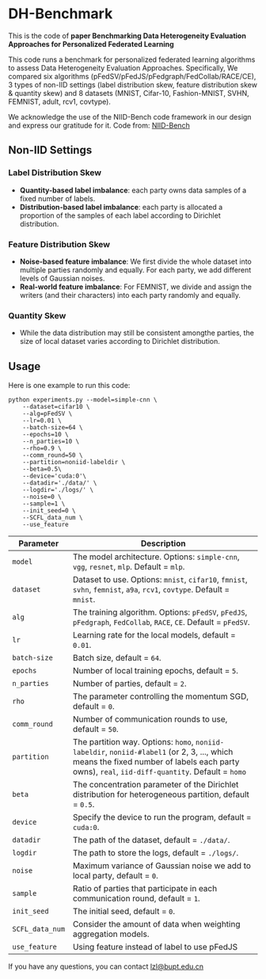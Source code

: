 # DH-Benchmark



This is the code of **paper Benchmarking Data Heterogeneity Evaluation Approaches for Personalized Federated Learning**

This code runs a benchmark for personalized federated learning algorithms to assess Data Heterogeneity Evaluation
Approaches. Specifically, We compared six algorithms (pFedSV/pFedJS/pFedgraph/FedCollab/RACE/CE), 3 types of non-IID settings (label
distribution skew, feature distribution skew & quantity skew) and 8 datasets (MNIST, Cifar-10, Fashion-MNIST, SVHN,
 FEMNIST, adult, rcv1, covtype).

We acknowledge the use of the NIID-Bench code framework in our design and express our gratitude for it. Code from: [NIID-Bench](https://github.com/Xtra-Computing/NIID-Bench)

## Non-IID Settings

### Label Distribution Skew

* **Quantity-based label imbalance**: each party owns data samples of a fixed number of labels.
* **Distribution-based label imbalance**: each party is allocated a proportion of the samples of each label according to
  Dirichlet distribution.

### Feature Distribution Skew

* **Noise-based feature imbalance**: We first divide the whole dataset into multiple parties randomly and equally. For
  each party, we add different levels of Gaussian noises.
* **Real-world feature imbalance**: For FEMNIST, we divide and assign the writers (and their characters) into each party
  randomly and equally.

### Quantity Skew

* While the data distribution may still be consistent amongthe parties, the size of local dataset varies according to
  Dirichlet distribution.

## Usage

Here is one example to run this code:

```
python experiments.py --model=simple-cnn \
    --dataset=cifar10 \
    --alg=pFedSV \
    --lr=0.01 \
    --batch-size=64 \
    --epochs=10 \
    --n_parties=10 \
    --rho=0.9 \
    --comm_round=50 \
    --partition=noniid-labeldir \
    --beta=0.5\
    --device='cuda:0'\
    --datadir='./data/' \
    --logdir='./logs/' \
    --noise=0 \
    --sample=1 \
    --init_seed=0 \
    --SCFL_data_num \
    --use_feature
```

| Parameter       | Description                                                                                                                                                                                   |
|-----------------|-----------------------------------------------------------------------------------------------------------------------------------------------------------------------------------------------|
| `model`         | The model architecture. Options: `simple-cnn`, `vgg`, `resnet`, `mlp`. Default = `mlp`.                                                                                                       |
| `dataset`       | Dataset to use. Options: `mnist`, `cifar10`, `fmnist`, `svhn`, `femnist`, `a9a`, `rcv1`, `covtype`. Default = `mnist`.                                                                        |
| `alg`           | The training algorithm. Options: `pFedSV`, `pFedJS`, `pFedgraph`, `FedCollab`, `RACE`, `CE`. Default = `pFedSV`.                                                                              |
| `lr`            | Learning rate for the local models, default = `0.01`.                                                                                                                                         |
| `batch-size`    | Batch size, default = `64`.                                                                                                                                                                   |
| `epochs`        | Number of local training epochs, default = `5`.                                                                                                                                               |
| `n_parties`     | Number of parties, default = `2`.                                                                                                                                                             |
| `rho`           | The parameter controlling the momentum SGD, default = `0`.                                                                                                                                    |
| `comm_round`    | Number of communication rounds to use, default = `50`.                                                                                                                                        |
| `partition`     | The partition way. Options: `homo`, `noniid-labeldir`, `noniid-#label1` (or 2, 3, ..., which means the fixed number of labels each party owns), `real`, `iid-diff-quantity`. Default = `homo` |
| `beta`          | The concentration parameter of the Dirichlet distribution for heterogeneous partition, default = `0.5`.                                                                                       |
| `device`        | Specify the device to run the program, default = `cuda:0`.                                                                                                                                    |
| `datadir`       | The path of the dataset, default = `./data/`.                                                                                                                                                 |
| `logdir`        | The path to store the logs, default = `./logs/`.                                                                                                                                              |
| `noise`         | Maximum variance of Gaussian noise we add to local party, default = `0`.                                                                                                                      |
| `sample`        | Ratio of parties that participate in each communication round, default = `1`.                                                                                                                 |
| `init_seed`     | The initial seed, default = `0`.                                                                                                                                                              |
| `SCFL_data_num` | Consider the amount of data when weighting aggregation models.                                                                                                                                |
| `use_feature`   | Using feature instead of label to use pFedJS                                                                                                                                                  |                                                                                                                                                                                |


If you have any questions, you can contact lzl@bupt.edu.cn

